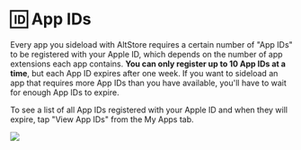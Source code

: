 # 🆔 App IDs

Every app you sideload with AltStore requires a certain number of "App IDs" to be registered with your Apple ID, which depends on the number of app extensions each app contains. **You can only register up to 10 App IDs at a time**, but each App ID expires after one week. If you want to sideload an app that requires more App IDs than you have available, you'll have to wait for enough App IDs to expire.

To see a list of all App IDs registered with your Apple ID and when they will expire, tap "View App IDs" from the My Apps tab.

&#x20;                                            ![](../.gitbook/assets/IMG\_3843.jpeg)
